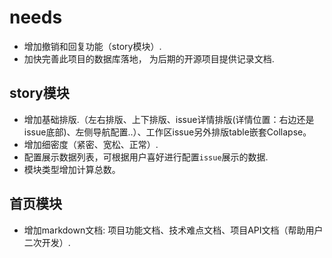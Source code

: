 # needs

- 增加撤销和回复功能（story模块）.
- 加快完善此项目的数据库落地， 为后期的开源项目提供记录文档.

## story模块

- 增加基础排版.（左右排版、上下排版、issue详情排版(详情位置：右边还是issue底部)、左侧导航配置..）、工作区issue另外排版table嵌套Collapse。
- 增加细密度（紧密、宽松、正常）.
- 配置展示数据列表，可根据用户喜好进行配置`issue`展示的数据.
- 模块类型增加计算总数。

## 首页模块

- 增加markdown文档: 项目功能文档、技术难点文档、项目API文档（帮助用户二次开发）.
